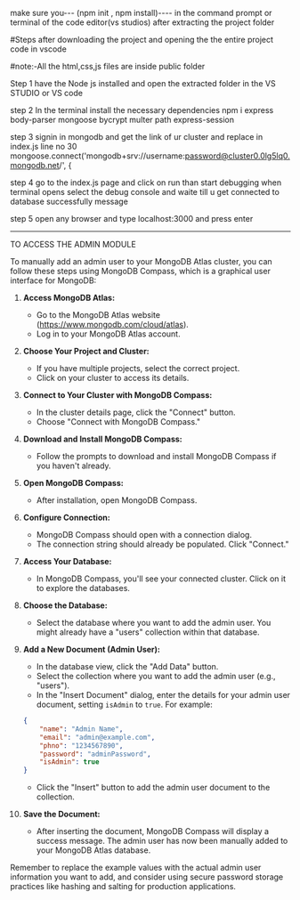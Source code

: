  make sure you---
 (npm init , 
 npm install)----
 in the command prompt or terminal of the code editor(vs studios) after extracting the project folder 

#Steps after downloading the project and opening the the entire project code in vscode

#note:-All the html,css,js files are inside public folder

Step 1   have the Node js installed and open the extracted folder in the VS STUDIO or  VS  code

step 2    In the terminal install the necessary dependencies 
           npm i express body-parser mongoose bycrypt multer path express-session


step 3  signin in mongodb and get the link of ur cluster and  replace in index.js line no 30 
            mongoose.connect('mongodb+srv://username:password@cluster0.0lg5lq0.mongodb.net/', {

step 4  go to the index.js page and click on run than start debugging when terminal opens select the 
            debug console and waite till u get connected to database successfully message


step 5  open any browser and type localhost:3000 and press enter 

------------------------------------
TO ACCESS THE ADMIN MODULE

To manually add an admin user to your MongoDB Atlas cluster, you can follow these steps using MongoDB Compass, which is a graphical user interface for MongoDB:

1. **Access MongoDB Atlas:**
   - Go to the MongoDB Atlas website (https://www.mongodb.com/cloud/atlas).
   - Log in to your MongoDB Atlas account.

2. **Choose Your Project and Cluster:**
   - If you have multiple projects, select the correct project.
   - Click on your cluster to access its details.

3. **Connect to Your Cluster with MongoDB Compass:**
   - In the cluster details page, click the "Connect" button.
   - Choose "Connect with MongoDB Compass."

4. **Download and Install MongoDB Compass:**
   - Follow the prompts to download and install MongoDB Compass if you haven't already.

5. **Open MongoDB Compass:**
   - After installation, open MongoDB Compass.

6. **Configure Connection:**
   - MongoDB Compass should open with a connection dialog.
   - The connection string should already be populated. Click "Connect."

7. **Access Your Database:**
   - In MongoDB Compass, you'll see your connected cluster. Click on it to explore the databases.

8. **Choose the Database:**
   - Select the database where you want to add the admin user. You might already have a "users" collection within that database.

9. **Add a New Document (Admin User):**
   - In the database view, click the "Add Data" button.
   - Select the collection where you want to add the admin user (e.g., "users").
   - In the "Insert Document" dialog, enter the details for your admin user document, setting `isAdmin` to `true`. For example:

   ```json
   {
       "name": "Admin Name",
       "email": "admin@example.com",
       "phno": "1234567890",
       "password": "adminPassword",
       "isAdmin": true
   }
   ```

   - Click the "Insert" button to add the admin user document to the collection.

10. **Save the Document:**
    - After inserting the document, MongoDB Compass will display a success message. The admin user has now been manually added to your MongoDB Atlas database.

Remember to replace the example values with the actual admin user information you want to add, and consider using secure password storage practices like hashing and salting for production applications.
